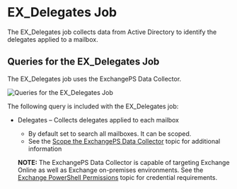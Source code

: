 # EX_Delegates Job

The EX_Delegates job collects data from Active Directory to identify the delegates applied to a
mailbox.

## Queries for the EX_Delegates Job

The EX_Delegates job uses the ExchangePS Data Collector.

![Queries for the EX_Delegates Job](/img/versioned_docs/accessanalyzer_11.6/accessanalyzer/solutions/exchange/mailboxes/permissions/collection/delegatesquery.webp)

The following query is included with the EX_Delegates job:

- Delegates – Collects delegates applied to each mailbox

    - By default set to search all mailboxes. It can be scoped.
    - See the
      [Scope the ExchangePS Data Collector](/docs/accessanalyzer/11.6/solutions/exchange/casmetrics/ex_aspolicies.md#scope-the-exchangeps-data-collector)
      topic for additional information

    **NOTE:** The ExchangePS Data Collector is capable of targeting Exchange Online as well as
    Exchange on-premises environments. See the
    [Exchange PowerShell Permissions](/docs/accessanalyzer/11.6/requirements/solutions/exchange/powershell.md)
    topic for credential requirements.
